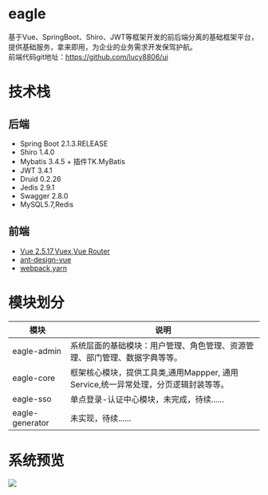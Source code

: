# eagle
基于Vue、SpringBoot、Shiro、JWT等框架开发的前后端分离的基础框架平台，提供基础服务，拿来即用，为企业的业务需求开发保驾护航。<br>
前端代码git地址：https://github.com/lucy8806/ui

# 技术栈
## 后端
* Spring Boot 2.1.3.RELEASE
* Shiro 1.4.0
* Mybatis 3.4.5 + 插件TK.MyBatis
* JWT 3.4.1
* Druid 0.2.26
* Jedis 2.9.1
* Swagger 2.8.0
* MySQL5.7,Redis
## 前端
* [Vue 2.5.17](https://cn.vuejs.org/),[Vuex](https://vuex.vuejs.org/zh/),[Vue Router](https://router.vuejs.org/zh/)
* [ant-design-vue](https://vue.ant.design/docs/vue/introduce-cn/)
* [webpack](https://www.webpackjs.com/),[yarn](https://yarnpkg.com/zh-Hans/)

# 模块划分

| 模块         | 说明                      |    
| ---------- | ----------------------- |
| eagle-admin  | 系统层面的基础模块：用户管理、角色管理、资源管理、部门管理、数据字典等等。 |      
| eagle-core  | 框架核心模块，提供工具类,通用Mappper, 通用Service,统一异常处理，分页逻辑封装等等。|    
| eagle-sso | 单点登录-认证中心模块，未完成，待续...... |
| eagle-generator | 未实现，待续...... |

# 系统预览
![](https://)
